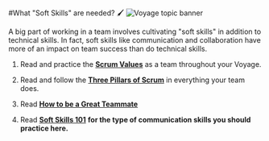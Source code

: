 #What "Soft Skills" are needed? 🖌️
![Voyage topic banner](../assets/horizontal-paint-splash-green.jpg)

A big part of working in a team involves cultivating "soft skills" in addition to technical skills. In fact, soft skills like communication and collaboration have more of an impact on team success than do technical skills.

1. Read and practice the [**Scrum Values**](https://www.scrum.org/resources/scrum-values)
as a team throughout your Voyage.

2. Read and follow the [**Three Pillars of Scrum**](https://www.scrum.org/resources/blog/three-pillars-empiricism-scrum) in everything your team does.

3. Read **[How to be a Great Teammate](../../../resources/projresources/greatteammate.md)** 

4. Read **[Soft Skills 101](../../../resources/projresources/softskills101.md)** **for the type of communication skills you should practice here.** 
